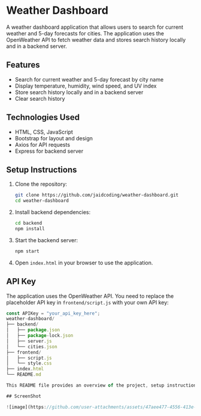 # Weather Dashboard

A weather dashboard application that allows users to search for current weather and 5-day forecasts for cities. The application uses the OpenWeather API to fetch weather data and stores search history locally and in a backend server.

## Features

- Search for current weather and 5-day forecast by city name
- Display temperature, humidity, wind speed, and UV index
- Store search history locally and in a backend server
- Clear search history

## Technologies Used

- HTML, CSS, JavaScript
- Bootstrap for layout and design
- Axios for API requests
- Express for backend server

## Setup Instructions

1. Clone the repository:
    ```bash
    git clone https://github.com/jaidcoding/weather-dashboard.git
    cd weather-dashboard
    ```

2. Install backend dependencies:
    ```bash
    cd backend
    npm install
    ```

3. Start the backend server:
    ```bash
    npm start
    ```

4. Open `index.html` in your browser to use the application.

## API Key

The application uses the OpenWeather API. You need to replace the placeholder API key in `frontend/script.js` with your own API key:
```javascript
const APIKey = "your_api_key_here";
weather-dashboard/
├── backend/
│   ├── package.json
│   ├── package-lock.json
│   ├── server.js
│   └── cities.json
├── frontend/
│   ├── script.js
│   └── style.css
├── index.html
└── README.md

This README file provides an overview of the project, setup instructions, and usage details. Adjust the repository URL and API key placeholder as needed.

## ScreenShot

![image](https://github.com/user-attachments/assets/47aee477-4556-413e-831c-1e79bb326980)
